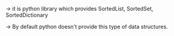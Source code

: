
-> it is python library which provides SortedList, SortedSet, SortedDictionary

-> By default python doesn't provide this type of data structures.